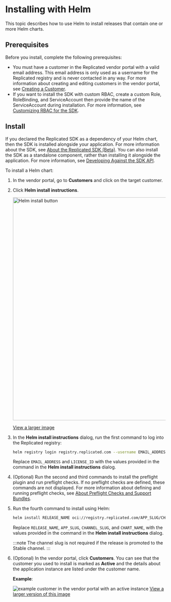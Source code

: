 # Installing with Helm

This topic describes how to use Helm to install releases that contain one or more Helm charts.

## Prerequisites

Before you install, complete the following prerequisites:

* You must have a customer in the Replicated vendor portal with a valid email address. This email address is only used as a username for the Replicated registry and is never contacted in any way. For more information about creating and editing customers in the vendor portal, see [Creating a Customer](/vendor/releases-creating-customer).
* If you want to install the SDK with custom RBAC, create a custom Role, RoleBinding, and ServiceAccount then provide the name of the ServiceAccount during installation. For more information, see [Customizing RBAC for the SDK](replicated-sdk-rbac).

## Install

If you declared the Replicated SDK as a dependency of your Helm chart, then the SDK is installed alongside your application. For more information about the SDK, see [About the Replicated SDK (Beta)](replicated-sdk-overview). You can also install the SDK as a standalone component, rather than installing it alongside the application. For more information, see [Developing Against the SDK API](replicated-sdk-development).

To install a Helm chart:

1. In the vendor portal, go to **Customers** and click on the target customer.

1. Click **Helm install instructions**.

   <img alt="Helm install button" src="/images/helm-install-button.png" width="700px"/>

   [View a larger image](/images/helm-install-button.png)

1. In the **Helm install instructions** dialog, run the first command to log into the Replicated registry:

   ```bash
   helm registry login registry.replicated.com --username EMAIL_ADDRESS --password LICENSE_ID
   ```
   Replace `EMAIL_ADDRESS` and `LICENSE_ID` with the values provided in the command in the **Helm install instructions** dialog.

1. (Optional) Run the second and third commands to install the preflight plugin and run preflight checks. If no preflight checks are defined, these commands are not displayed. For more information about defining and running preflight checks, see [About Preflight Checks and Support Bundles](preflight-support-bundle-about).

1. Run the fourth command to install using Helm:

    ```bash
    helm install RELEASE_NAME oci://registry.replicated.com/APP_SLUG/CHANNEL_SLUG/CHART_NAME
    ```
    Replace `RELEASE_NAME`, `APP_SLUG`, `CHANNEL_SLUG`, and `CHART_NAME`, with the values provided in the command in the **Helm install instructions** dialog.

    :::note
    The channel slug is not required if the release is promoted to the Stable channel.
    :::

1. (Optional) In the vendor portal, click **Customers**. You can see that the customer you used to install is marked as **Active** and the details about the application instance are listed under the customer name. 

   **Example**:

   ![example customer in the vendor portal with an active instance](/images/sdk-customer-active-example.png)
   [View a larger version of this image](/images/sdk-customer-active-example.png)